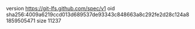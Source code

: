 version https://git-lfs.github.com/spec/v1
oid sha256:4009a6219ccd013d689537de93343c848663a8c292fe2d28c124a81859505471
size 11237

